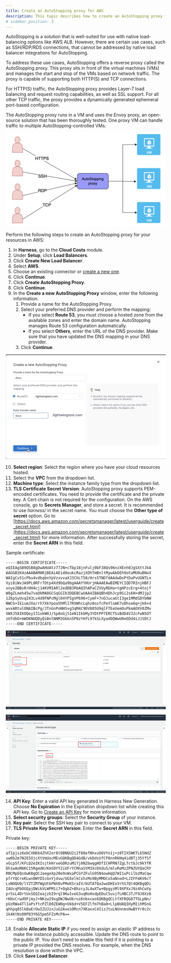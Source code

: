 ```yaml
---
title: Create an AutoStopping proxy for AWS
description: This topic describes how to create an AutoStopping proxy for AWS.
# sidebar_position: 3
---
```



AutoStopping is a solution that is well-suited for use with native load-balancing options like AWS ALB. However, there are certain use cases, such as SSH/RDP/RDS connections, that cannot be addressed by native load balancer integrations for AutoStopping.

To address these use cases, AutoStopping offers a reverse proxy called the AutoStopping proxy. This proxy sits in front of the virtual machines (VMs) and manages the start and stop of the VMs based on network traffic. The proxy is capable of supporting both HTTP(S) and TCP connections.

For HTTP(S) traffic, the AutoStopping proxy provides Layer-7 load balancing and request routing capabilities, as well as SSL support. For all other TCP traffic, the proxy provides a dynamically generated ephemeral port-based configuration.

The AutoStopping proxy runs in a VM and uses the Envoy proxy, an open-source solution that has been thoroughly tested. One proxy VM can handle traffic to multiple AutoStopping-controlled VMs.

  
  ![](./static/autostopping-proxy-architecture-diagram.png)

Perform the following steps to create an AutoStopping proxy for your resources in AWS:


1. In **Harness**, go to the **Cloud Costs** module.
2. Under **Setup**, click **Load Balancers**.
3. Click **Create New Load Balancer**.
4. Select **AWS**.
5. Choose an existing connector or [create a new one](/docs/cloud-cost-management/2-use-cloud-cost-management/1-optimize-cloud-costs-with-intelligent-cloud-auto-stopping-rules/1-add-connectors/connect-to-an-aws-connector.md).
6. Click **Continue**.
7. Click **Create AutoStopping Proxy**. 
8. Click **Continue**.
9. In the **Create a new AutoStopping Proxy** window, enter the following information:
    1. Provide a name for the AutoStopping Proxy.
    2. Select your preferred DNS provider and perform the mapping:
        *  If you select **Route 53**, you must choose a hosted zone from the available zones and enter the domain name. AutoStopping manages Route 53 configuration automatically. 
        * If you select **Others**, enter the URL of the DNS provider. Make sure that you have updated the DNS mapping in your DNS provider.
    3. Click **Continue**.

    

![](./static/aws-autoproxy-lb.png)


10.  **Select region**: Select the region where you have your cloud resources hosted.
11.  Select the **VPC** from the dropdown list.
12.  **Machine type**: Select the instance family type from the dropdown list.
13.  **TLS Certificate Secret Version**: AutoStopping proxy supports PEM-encoded certificates. You need to provide the certificate and the private key. A Cert chain is not required for the configuration. On the AWS console, go to **Secrets Manager**, and store a secret. It is recommended to use _harness/_ in the secret name. You must choose the **Other type of secret** option. Go to [https://docs.aws.amazon.com/secretsmanager/latest/userguide/create_secret.html](https://docs.aws.amazon.com/secretsmanager/latest/userguide/create_secret.html) for more information. After successfully storing the secret, enter the **Secret ARN** in this field. 

  Sample certificate:


```
-----BEGIN CERTIFICATE-----
eQIEAgSB9QSB8gDwAHUAtz77JN+cTbp18jnFulj0bF38Qs96nzXEnh0JgSXttJkA
AAGGB1K4zAAABAMARjBEAiAEid8oukcRazjXOhTmBnltMywAbDEh9otaMU0uBNoX
WAIgCv51cPbu4vdbqbnYpVzxvvaXJ3ChLT50/Hrs5TNDfdAAdwDoPtDaPvUGNTLn
Vyi8iWvJA9PL0RFr7Otp4Xd9bQa9bgAAAYYHUrjHAAAEAwBIMEYCIQD7RInjHBFJ
xnye2BBsRrHH4cj14KVMIARl2edDB3RbAQIhAPaCZVUyREHa+tgHPzcErg+4tojf
W8gZLmeh45w7vaOkMA0GCSqGSIb3DQEBCwUAA4IBAQBh4DhJcp9Si2s6H+dMJjp2
1Z6pSyUvqZ43Lv4d9FNPcMgl04YPIgVP696+CymF+7nOJucaGtI3ge1MMdSDYbNW
NWCG+IEiumJXo/rh7XkYpoa5hMlI7RXWhcLqhz8ozfcPeYloAK7vDhse6q+jk6+4
wvxARtulONAIBcPg/JTnGnPoNHSvg3qM4C9DV805U9qlFTEeUemOuPkmAOXV0ZMv
VWXJ58IKOQeyI31okW0J/5p8oGjS1eN1IkbMy3YDtPP7ERCTSsBdD4V32cFwN5OT
zUfdbO+mWOKNUQDyQiBnlNNM3Gkkn5P8zYHfL97kSLXyadOOWwU0eEDd4iJJSDtJ
-----END CERTIFICATE-----

```



![](./static/secret-name-convention-aws.png)


![](./static/secret-creation-aws.png)



14.   **API Key**: Enter a valid API key generated in Harness New Generation. Choose **No Expiration** in the Expiration dropdown list while creating this API key. Go to [Create an API Key](/docs/platform/16_APIs/api-quickstart.md) for more information.
15.    **Select security groups**: Select the **Security Group** of your instance.
16.    **Key pair**: Select the SSH key pair to connect to your VM.
17.    **TLS Private Key Secret Version**: Enter the **Secret ARN** in this field.

  Private key:


```
-----BEGIN PRIVATE KEY-----
afIpjsz6ebCXH6b4ZhX2or8t8BNQU2i2f88efNhxvD6VYo1j+z0TIXSWKTL65NdZ
uw0b2m7N2E5OjcXtVmUocMEvGQKBgQD4GdB/vkDdsUfCP8nnRKHq4idBTj35YfSf
xGcp5f/KFLQ2eIKIsjtkHrxeGORzuMiYj8N2bwqgHDfICHPRN7ZgLTctbJc9kYfR
Dh1wAoMAKC15RgmdH/KmSOYY2iUFrYCMnaStM3XcDXdu5/mlxRoMzZPNZUtQaCRY
RNCMpEQsUwKBgQCJaegeXp20e9sWxaPCGYZFulG95N4owHqQ7WI1uPcilbzMaCqw
pfrYQCreKLwnDWYDIcGnYjdvw/UG5elkCxhzMx9ByMMOCo5aNnod+LJIFFmKV6cT
LxNOQU0/lYZTZMfWgUt6PNX0vPMoKSraIV/bUTATQa2woDHIxVrhS7Qt4QKBgQDi
IAUcqPbOGEpjDWikVLWPM1i7+OgbZ+BhzcyJL4wXTw+BpgyzMl9XPXxJ9z4hCwYp
pr5sL4DrtUxSEQIeajzbI9rql9Kw1veG3uqNsHxdpEDuC5uvjfLHBCJT/F9J8Xz8
rKHvCrwdOFjmyJ+NKzw29xgDWJNwUbruiKnbxcws6QKBgQCLtfXFRQG87TGLpNn/
pUzRWa4TlIaPsftcPZlD0ZEW0g+Ukbd+V5EFZlfm7hBa0+LlpBUAQIHyMIihMSnG
qhhpq85lkBaErOwIZUJzxJuG2AveiOMcn7XKaxxC4IizJtuLNUnnmsHwBYYr8c2c
1k4KtNs00P03Y6G5pm5FZsMcPA==
-----END PRIVATE KEY-----
```



18.    Enable **Allocate Static IP** if you need to assign an elastic IP address to make the instance publicly accessible. Update the DNS route to point to the public IP. You don't need to enable this field if it is pointing to a private IP provided the DNS resolves. For example, when the DNS resolution is done within the VPC.
19.    Click **Save Load Balancer**.